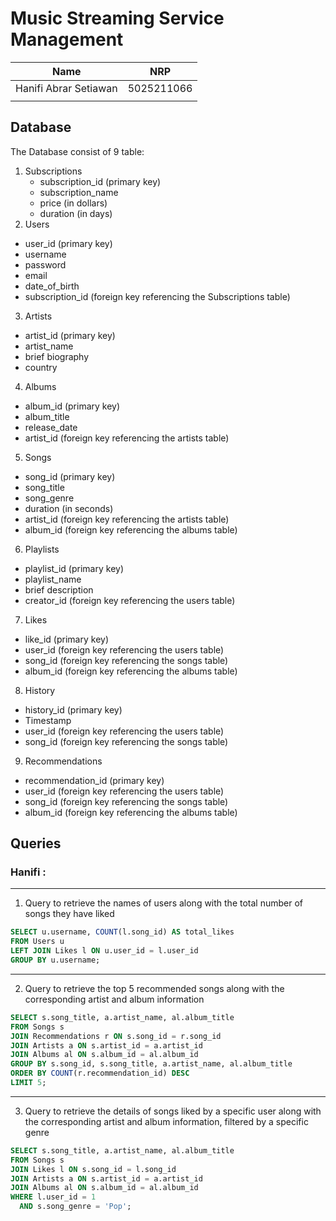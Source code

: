# Music Streaming Service Management

| Name | NRP |
| --------------- | --------------- |
| Hanifi Abrar Setiawan | 5025211066 |
| | |

## Database
The Database consist of 9 table:
1. Subscriptions
   - subscription_id (primary key)
   - subscription_name
   - price (in dollars)
   - duration (in days)
2. Users
  - user_id (primary key)
  - username
  - password
  - email
  - date_of_birth
  - subscription_id (foreign key referencing the Subscriptions table)
3. Artists
  - artist_id (primary key)
  - artist_name
  - brief biography
  - country
4. Albums
  - album_id (primary key)
  - album_title
  - release_date
  - artist_id (foreign key referencing the artists table)
5. Songs
  - song_id (primary key)
  - song_title
  - song_genre
  - duration (in seconds)
  - artist_id (foreign key referencing the artists table)
  - album_id (foreign key referencing the albums table)
6. Playlists
  - playlist_id (primary key)
  - playlist_name
  - brief description
  - creator_id (foreign key referencing the users table)
7. Likes
  - like_id (primary key)
  - user_id (foreign key referencing the users table)
  - song_id (foreign key referencing the songs table)
  - album_id (foreign key referencing the albums table)
8. History
  - history_id (primary key)
  - Timestamp
  - user_id (foreign key referencing the users table)
  - song_id (foreign key referencing the songs table)
9. Recommendations
  - recommendation_id (primary key)
  - user_id (foreign key referencing the users table)
  - song_id (foreign key referencing the songs table)
  - album_id (foreign key referencing the albums table)
## Queries
### Hanifi :
---
1. Query to retrieve the names of users along with the total number of songs they have liked
```sql
SELECT u.username, COUNT(l.song_id) AS total_likes
FROM Users u
LEFT JOIN Likes l ON u.user_id = l.user_id
GROUP BY u.username;
```
---
2. Query to retrieve the top 5 recommended songs along with the corresponding artist and album information
```sql
SELECT s.song_title, a.artist_name, al.album_title
FROM Songs s
JOIN Recommendations r ON s.song_id = r.song_id
JOIN Artists a ON s.artist_id = a.artist_id
JOIN Albums al ON s.album_id = al.album_id
GROUP BY s.song_id, s.song_title, a.artist_name, al.album_title
ORDER BY COUNT(r.recommendation_id) DESC
LIMIT 5;
```
---
3. Query to retrieve the details of songs liked by a specific user along with the corresponding artist and album information, filtered by a specific genre
```sql
SELECT s.song_title, a.artist_name, al.album_title
FROM Songs s
JOIN Likes l ON s.song_id = l.song_id
JOIN Artists a ON s.artist_id = a.artist_id
JOIN Albums al ON s.album_id = al.album_id
WHERE l.user_id = 1
  AND s.song_genre = 'Pop';
```
